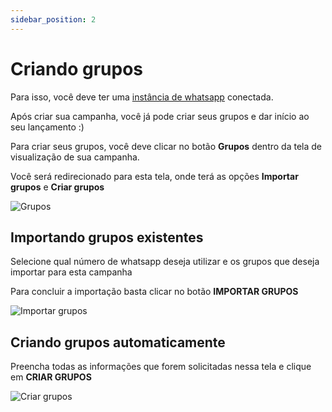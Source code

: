 ```yaml
---
sidebar_position: 2
---
```


# Criando grupos

Para isso, você deve ter uma [instância de whatsapp](/docs/whatsapp) conectada.


Após criar sua campanha, você já pode criar seus grupos e dar início ao seu lançamento :)

Para criar seus grupos, você deve clicar no botão **Grupos** dentro da tela de visualização de sua campanha.

Você será redirecionado para esta tela, onde terá as opções **Importar grupos** e **Criar grupos**

![Grupos](/img/docs/grupos.png)

## Importando grupos existentes

Selecione qual número de whatsapp deseja utilizar e os grupos que deseja importar para esta campanha

Para concluir a importação basta clicar no botão **IMPORTAR GRUPOS**

![Importar grupos](/img/docs/import.png)

## Criando grupos automaticamente

Preencha todas as informações que forem solicitadas nessa tela e clique em **CRIAR GRUPOS**

![Criar grupos](/img/docs/create-groups.png)